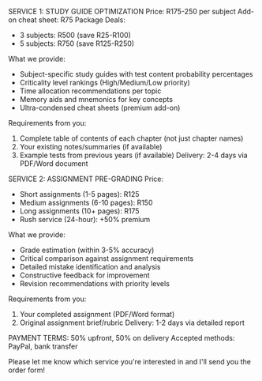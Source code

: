 SERVICE 1: STUDY GUIDE OPTIMIZATION
Price: R175-250 per subject
Add-on cheat sheet: R75
Package Deals:
- 3 subjects: R500 (save R25-R100)
- 5 subjects: R750 (save R125-R250)

What we provide:
- Subject-specific study guides with test content probability percentages
- Criticality level rankings (High/Medium/Low priority)
- Time allocation recommendations per topic
- Memory aids and mnemonics for key concepts
- Ultra-condensed cheat sheets (premium add-on)

Requirements from you:
1. Complete table of contents of each chapter (not just chapter names)
2. Your existing notes/summaries (if available)
3. Example tests from previous years (if available)
Delivery: 2-4 days via PDF/Word document

SERVICE 2: ASSIGNMENT PRE-GRADING
Price:
- Short assignments (1-5 pages): R125
- Medium assignments (6-10 pages): R150
- Long assignments (10+ pages): R175
- Rush service (24-hour): +50% premium

What we provide:
- Grade estimation (within 3-5% accuracy)
- Critical comparison against assignment requirements
- Detailed mistake identification and analysis
- Constructive feedback for improvement
- Revision recommendations with priority levels

Requirements from you:
1. Your completed assignment (PDF/Word format)
2. Original assignment brief/rubric
Delivery: 1-2 days via detailed report

PAYMENT TERMS:
50% upfront, 50% on delivery
Accepted methods: PayPal, bank transfer

Please let me know which service you're interested in and I'll send you the order form!

